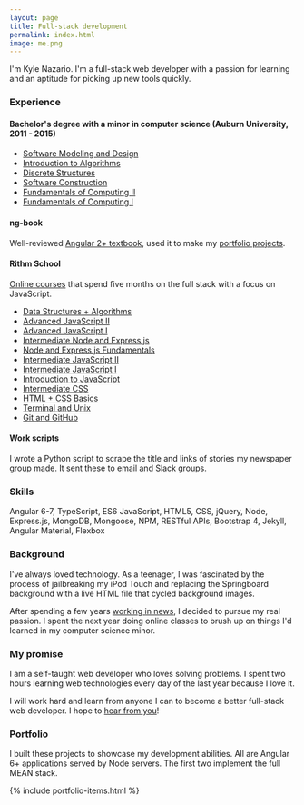 ```yaml
---
layout: page
title: Full-stack development
permalink: index.html
image: me.png
---
```


I'm Kyle Nazario. I'm a full-stack web developer with a passion for learning and an aptitude for picking up new tools quickly.

### Experience

#### Bachelor's degree with a minor in computer science (Auburn University, 2011 - 2015)

* [Software Modeling and Design](http://bulletin.auburn.edu/search/?P=COMP%203700)
* [Introduction to Algorithms](http://bulletin.auburn.edu/search/?P=COMP%203270)
* [Discrete Structures](http://bulletin.auburn.edu/search/?P=COMP%203240)
* [Software Construction](http://bulletin.auburn.edu/search/?P=COMP%202710)
* [Fundamentals of Computing II](http://bulletin.auburn.edu/search/?P=COMP%202210)
* [Fundamentals of Computing I](http://bulletin.auburn.edu/search/?P=COMP%201210)

#### ng-book

Well-reviewed [Angular 2+ textbook](https://www.ng-book.com/2/), used it to make my [portfolio projects](#portfolio-header).

#### Rithm School

[Online courses](https://www.rithmschool.com/courses) that spend five months on the full stack with a focus on JavaScript. 

* [Data Structures + Algorithms](https://www.rithmschool.com/courses/javascript-computer-science-fundamentals)
* [Advanced JavaScript II](https://www.rithmschool.com/courses/advanced-javascript-part-2)
* [Advanced JavaScript I](https://www.rithmschool.com/courses/advanced-javascript)
* [Intermediate Node and Express.js](https://www.rithmschool.com/courses/intermediate-node-express)
* [Node and Express.js Fundamentals](https://www.rithmschool.com/courses/node-express-fundamentals)
* [Intermediate JavaScript II](https://www.rithmschool.com/courses/intermediate-javascript-part-2)
* [Intermediate JavaScript I](https://www.rithmschool.com/courses/intermediate-javascript)
* [Introduction to JavaScript](https://www.rithmschool.com/courses/javascript)
* [Intermediate CSS](https://www.rithmschool.com/courses/intermediate-css-bootstrap)
* [HTML + CSS Basics](https://www.rithmschool.com/courses/html-css-fundamentals)
* [Terminal and Unix](https://www.rithmschool.com/courses/terminal)
* [Git and GitHub](https://www.rithmschool.com/courses/git)

#### Work scripts

I wrote a Python script to scrape the title and links of stories my newspaper group made. It sent these to email and Slack groups.

### Skills

Angular 6-7, TypeScript, ES6 JavaScript, HTML5, CSS, jQuery, Node, Express.js, MongoDB, Mongoose, NPM, RESTful APIs, Bootstrap 4, Jekyll, Angular Material, Flexbox

### Background

I've always loved technology. As a teenager, I was fascinated by the process of jailbreaking my iPod Touch and replacing the Springboard background with a live HTML file that cycled background images.

After spending a few years [working in news](./about-me.html), I decided to pursue my real passion. I spent the next year doing online classes to brush up on things I'd learned in my computer science minor. 

### My promise

I am a self-taught web developer who loves solving problems. I spent two hours learning web technologies every day of the last year because I love it.

I will work hard and learn from anyone I can to become a better full-stack web developer. I hope to [hear from you](#ftr)!

<h3 id="portfolio-header">Portfolio</h3>

I built these projects to showcase my development abilities. All are Angular 6+ applications served by Node servers. The first two implement the full MEAN stack. 

{% include portfolio-items.html %}